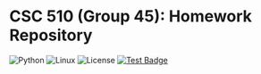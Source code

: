 # CSC 510 (Group 45): Homework Repository

![Python](https://img.shields.io/badge/Python-3776AB?style=for-the-badge&logo=python&logoColor=white)
![Linux](https://img.shields.io/badge/Linux-FCC624?style=for-the-badge&logo=linux&logoColor=black)
![License](https://img.shields.io/badge/License-MIT-blue.svg)
[![Test Badge](https://github.com/CSC510-Fall2024-MBS/HW1/actions/workflows/python-package.yml/badge.svg)](https://github.com/CSC510-Fall2024-MBS/HW1/actions/workflows/python-package.yml)